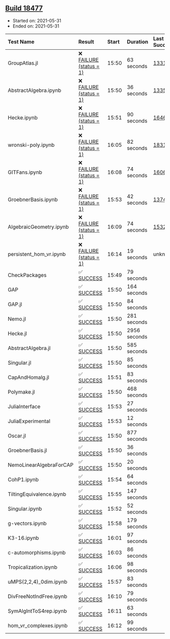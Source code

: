 ## [Build 18477](https://oscarci.mathematik.uni-kl.de/job/oscar/18477/)

* Started on: 2021-05-31
* Ended on: 2021-05-31

| Test Name    | Result | Start | Duration | Last Success | First Failure |
|:-------------|:-------|:------|:---------|:-------------|:--------------|
| GroupAtlas.jl | ❌ [FAILURE (status = 1)](https://oscarci.mathematik.uni-kl.de/job/oscar/18477/artifact/logs/build-18477/GroupAtlas.jl.log) | 15:50 | 63 seconds | [13311](https://oscarci.mathematik.uni-kl.de/job/oscar/13311/) | [13312](https://oscarci.mathematik.uni-kl.de/job/oscar/13312/) |
| AbstractAlgebra.ipynb | ❌ [FAILURE (status = 1)](https://oscarci.mathematik.uni-kl.de/job/oscar/18477/artifact/logs/build-18477/AbstractAlgebra.ipynb.log) | 15:50 | 36 seconds | [13355](https://oscarci.mathematik.uni-kl.de/job/oscar/13355/) | [13356](https://oscarci.mathematik.uni-kl.de/job/oscar/13356/) |
| Hecke.ipynb | ❌ [FAILURE (status = 1)](https://oscarci.mathematik.uni-kl.de/job/oscar/18477/artifact/logs/build-18477/Hecke.ipynb.log) | 15:51 | 90 seconds | [16463](https://oscarci.mathematik.uni-kl.de/job/oscar/16463/) | [16464](https://oscarci.mathematik.uni-kl.de/job/oscar/16464/) |
| wronski-poly.ipynb | ❌ [FAILURE (status = 1)](https://oscarci.mathematik.uni-kl.de/job/oscar/18477/artifact/logs/build-18477/wronski-poly.ipynb.log) | 16:05 | 82 seconds | [18314](https://oscarci.mathematik.uni-kl.de/job/oscar/18314/) | [18315](https://oscarci.mathematik.uni-kl.de/job/oscar/18315/) |
| GITFans.ipynb | ❌ [FAILURE (status = 1)](https://oscarci.mathematik.uni-kl.de/job/oscar/18477/artifact/logs/build-18477/GITFans.ipynb.log) | 16:08 | 74 seconds | [16068](https://oscarci.mathematik.uni-kl.de/job/oscar/16068/) | [16069](https://oscarci.mathematik.uni-kl.de/job/oscar/16069/) |
| GroebnerBasis.ipynb | ❌ [FAILURE (status = 1)](https://oscarci.mathematik.uni-kl.de/job/oscar/18477/artifact/logs/build-18477/GroebnerBasis.ipynb.log) | 15:53 | 42 seconds | [13748](https://oscarci.mathematik.uni-kl.de/job/oscar/13748/) | [13749](https://oscarci.mathematik.uni-kl.de/job/oscar/13749/) |
| AlgebraicGeometry.ipynb | ❌ [FAILURE (status = 1)](https://oscarci.mathematik.uni-kl.de/job/oscar/18477/artifact/logs/build-18477/AlgebraicGeometry.ipynb.log) | 16:09 | 74 seconds | [15322](https://oscarci.mathematik.uni-kl.de/job/oscar/15322/) | [15323](https://oscarci.mathematik.uni-kl.de/job/oscar/15323/) |
| persistent_hom_vr.ipynb | ❌ [FAILURE (status = 1)](https://oscarci.mathematik.uni-kl.de/job/oscar/18477/artifact/logs/build-18477/persistent_hom_vr.ipynb.log) | 16:14 | 19 seconds | unknown | unknown |
| CheckPackages | ✅ [SUCCESS](https://oscarci.mathematik.uni-kl.de/job/oscar/18477/artifact/logs/build-18477/CheckPackages.log) | 15:49 | 79 seconds |  |  |
| GAP | ✅ [SUCCESS](https://oscarci.mathematik.uni-kl.de/job/oscar/18477/artifact/logs/build-18477/GAP.log) | 15:50 | 164 seconds |  |  |
| GAP.jl | ✅ [SUCCESS](https://oscarci.mathematik.uni-kl.de/job/oscar/18477/artifact/logs/build-18477/GAP.jl.log) | 15:50 | 84 seconds |  |  |
| Nemo.jl | ✅ [SUCCESS](https://oscarci.mathematik.uni-kl.de/job/oscar/18477/artifact/logs/build-18477/Nemo.jl.log) | 15:50 | 281 seconds |  |  |
| Hecke.jl | ✅ [SUCCESS](https://oscarci.mathematik.uni-kl.de/job/oscar/18477/artifact/logs/build-18477/Hecke.jl.log) | 15:50 | 2956 seconds |  |  |
| AbstractAlgebra.jl | ✅ [SUCCESS](https://oscarci.mathematik.uni-kl.de/job/oscar/18477/artifact/logs/build-18477/AbstractAlgebra.jl.log) | 15:50 | 585 seconds |  |  |
| Singular.jl | ✅ [SUCCESS](https://oscarci.mathematik.uni-kl.de/job/oscar/18477/artifact/logs/build-18477/Singular.jl.log) | 15:50 | 85 seconds |  |  |
| CapAndHomalg.jl | ✅ [SUCCESS](https://oscarci.mathematik.uni-kl.de/job/oscar/18477/artifact/logs/build-18477/CapAndHomalg.jl.log) | 15:51 | 83 seconds |  |  |
| Polymake.jl | ✅ [SUCCESS](https://oscarci.mathematik.uni-kl.de/job/oscar/18477/artifact/logs/build-18477/Polymake.jl.log) | 15:50 | 468 seconds |  |  |
| JuliaInterface | ✅ [SUCCESS](https://oscarci.mathematik.uni-kl.de/job/oscar/18477/artifact/logs/build-18477/JuliaInterface.log) | 15:53 | 27 seconds |  |  |
| JuliaExperimental | ✅ [SUCCESS](https://oscarci.mathematik.uni-kl.de/job/oscar/18477/artifact/logs/build-18477/JuliaExperimental.log) | 15:53 | 12 seconds |  |  |
| Oscar.jl | ✅ [SUCCESS](https://oscarci.mathematik.uni-kl.de/job/oscar/18477/artifact/logs/build-18477/Oscar.jl.log) | 15:50 | 877 seconds |  |  |
| GroebnerBasis.jl | ✅ [SUCCESS](https://oscarci.mathematik.uni-kl.de/job/oscar/18477/artifact/logs/build-18477/GroebnerBasis.jl.log) | 15:50 | 36 seconds |  |  |
| NemoLinearAlgebraForCAP | ✅ [SUCCESS](https://oscarci.mathematik.uni-kl.de/job/oscar/18477/artifact/logs/build-18477/NemoLinearAlgebraForCAP.log) | 15:50 | 20 seconds |  |  |
| CohP1.ipynb | ✅ [SUCCESS](https://oscarci.mathematik.uni-kl.de/job/oscar/18477/artifact/logs/build-18477/CohP1.ipynb.log) | 15:54 | 64 seconds |  |  |
| TiltingEquivalence.ipynb | ✅ [SUCCESS](https://oscarci.mathematik.uni-kl.de/job/oscar/18477/artifact/logs/build-18477/TiltingEquivalence.ipynb.log) | 15:55 | 147 seconds |  |  |
| Singular.ipynb | ✅ [SUCCESS](https://oscarci.mathematik.uni-kl.de/job/oscar/18477/artifact/logs/build-18477/Singular.ipynb.log) | 15:52 | 52 seconds |  |  |
| g-vectors.ipynb | ✅ [SUCCESS](https://oscarci.mathematik.uni-kl.de/job/oscar/18477/artifact/logs/build-18477/g-vectors.ipynb.log) | 15:58 | 179 seconds |  |  |
| K3-16.ipynb | ✅ [SUCCESS](https://oscarci.mathematik.uni-kl.de/job/oscar/18477/artifact/logs/build-18477/K3-16.ipynb.log) | 16:01 | 97 seconds |  |  |
| c-automorphisms.ipynb | ✅ [SUCCESS](https://oscarci.mathematik.uni-kl.de/job/oscar/18477/artifact/logs/build-18477/c-automorphisms.ipynb.log) | 16:03 | 86 seconds |  |  |
| Tropicalization.ipynb | ✅ [SUCCESS](https://oscarci.mathematik.uni-kl.de/job/oscar/18477/artifact/logs/build-18477/Tropicalization.ipynb.log) | 16:06 | 98 seconds |  |  |
| uMPS(2,2,4)_0dim.ipynb | ✅ [SUCCESS](https://oscarci.mathematik.uni-kl.de/job/oscar/18477/artifact/logs/build-18477/uMPS-2-2-4-_0dim.ipynb.log) | 15:57 | 83 seconds |  |  |
| DivFreeNotIndFree.ipynb | ✅ [SUCCESS](https://oscarci.mathematik.uni-kl.de/job/oscar/18477/artifact/logs/build-18477/DivFreeNotIndFree.ipynb.log) | 16:10 | 79 seconds |  |  |
| SymAlgIntToS4rep.ipynb | ✅ [SUCCESS](https://oscarci.mathematik.uni-kl.de/job/oscar/18477/artifact/logs/build-18477/SymAlgIntToS4rep.ipynb.log) | 16:11 | 63 seconds |  |  |
| hom_vr_complexes.ipynb | ✅ [SUCCESS](https://oscarci.mathematik.uni-kl.de/job/oscar/18477/artifact/logs/build-18477/hom_vr_complexes.ipynb.log) | 16:12 | 99 seconds |  |  |
